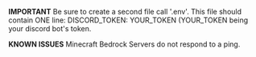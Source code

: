 **IMPORTANT**
Be sure to create a second file call '.env'. This file should contain ONE line: DISCORD_TOKEN: YOUR_TOKEN
(YOUR_TOKEN being your discord bot's token.

**KNOWN ISSUES**
Minecraft Bedrock Servers do not respond to a ping. 
